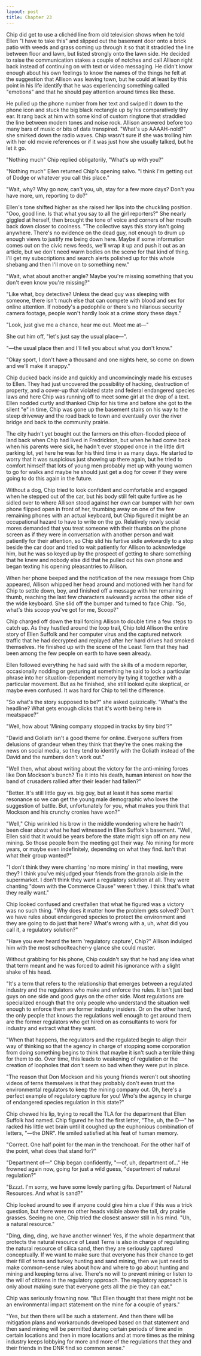 ```yaml
---
layout: post
title: Chapter 23
---
```


Chip did get to use a clichéd line from old television shows when he told
Ellen "I have to take this" and slipped out the basement door onto a brick
patio with weeds and grass coming up through it so that it straddled the line
between floor and lawn, but listed strongly onto the lawn side. He decided to
raise the communication stakes a couple of notches and call Allison right back
instead of continuing on with text or video messaging. He didn't know enough
about his own feelings to know the names of the things he felt at the
suggestion that Allison was leaving town, but he could at least by this point
in his life identify that he was experiencing something called "emotions" and
that he should pay attention around times like these.

He pulled up the phone number from her text and swiped it down to the phone
icon and stuck the big black rectangle up by his comparatively tiny ear. It
rang back at him with some kind of custom ringtone that straddled the line
between modem tones and noise rock. Allison answered before too many bars of
music or bits of data transpired. "What's up AAAAH-nold?" she smirked down the
radio waves. Chip wasn't sure if she was trolling him with her old movie
references or if it was just how she usually talked, but he let it go.

"Nothing much" Chip replied obligatorily, "What's up with you?"

"Nothing much" Ellen returned Chip's opening salvo. "I think I'm getting out
of Dodge or whatever you call this place."

"Wait, why? Why go now, can't you, uh, stay for a few more days? Don't you
have more, um, reporting to do?"

Ellen's tone shifted higher as she raised her lips into the chuckling
position. "Ooo, good line. Is that what you say to all the girl reporters?"
She nearly giggled at herself, then brought the tone of voice and corners of
her mouth back down closer to coolness. "The collective says this story isn't
going anywhere. There's no evidence on the dead guy, not enough to drum up
enough views to justify me being down here.  Maybe if some information comes
out on the civic news feeds, we'll wrap it up and push it out as an article,
but we don't need warm bodies on the scene for that kind of thing. I'll get my
subscriptions and search alerts polished up for this whole shebang and then
I'll move on to something new."

"Wait, what about another angle? Maybe you're missing something that you don't
even know you're missing?"

"Like what, boy detective? Unless the dead guy was sleeping with someone, there
isn't much else that can compete with blood and sex for online attention. If
nobody's a pedophile or there's no hilarious security camera footage, people
won't hardly look at a crime story these days."

"Look, just give me a chance, hear me out. Meet me at—"

She cut him off, "let's just say the usual place—".

"—the usual place then and I'll tell you about what you don't know."

"Okay sport, I don't have a thousand and one nights here, so come on down and
we'll make it snappy."

Chip ducked back inside and quickly and unconvincingly made his excuses to
Ellen. They had just uncovered the possibility of hacking, destruction of
property, and a cover-up that violated state and federal endangered species
laws and here Chip was running off to meet some girl at the drop of a text.
Ellen nodded curtly and thanked Chip for his time and before she got to the
silent "e" in time, Chip was gone up the basement stairs on his way to the
steep driveway and the road back to town and eventually over the river bridge
and back to the community prairie.

The city hadn't yet bought out the farmers on this often-flooded piece of land
back when Chip had lived in Fredrickton, but when he had come back when his
parents were sick, he hadn't ever stopped once in the little dirt parking lot,
yet here he was for his third time in as many days. He started to worry that
it was suspicious just showing up there again, but he tried to comfort himself
that lots of young men probably met up with young women to go for walks and
maybe he should just get a dog for cover if they were going to do this again
in the future.

Without a dog, Chip tried to look confident and comfortable and engaged when
he stepped out of the car, but his body still felt quite furtive as he sidled
over to where Allison stood against her own car bumper with her own phone
flipped open in front of her, thumbing away on one of the few remaining phones
with an actual keyboard, but Chip figured it might be an occupational hazard
to have to write on the go.  Relatively newly social mores demanded that you
treat someone with their thumbs on the phone screen as if they were in
conversation with another person and wait patiently for their attention, so
Chip slid his furtive sidle awkwardly to a stop beside the car door and tried
to wait patiently for Allison to acknowledge him, but he was so keyed up by
the prospect of getting to share something that he knew and nobody else did
that he pulled out his own phone and began texting his opening pleasantries to
Allison.

When her phone beeped and the notification of the new message from Chip
appeared, Allison whipped her head around and motioned with her hand for Chip
to settle down, boy, and finished off a message with her remaining thumb,
reaching the last few characters awkwardly across the other side of the wide
keyboard.  She slid off the bumper and turned to face Chip. "So, what's this
scoop you've got for me, Scoop?"

Chip charged off down the trail forcing Allison to double time a few steps to
catch up.  As they hustled around the loop trail, Chip told Allison the entire
story of Ellen Suffolk and her computer virus and the captured network traffic
that he had decrypted and replayed after her hard drives had smoked
themselves.  He finished up with the scene of the Least Tern that they had
been among the few people on earth to have seen already.

Ellen followed everything he had said with the skills of a modern reporter,
occasionally nodding or gesturing at something he said to lock a particular
phrase into her situation-dependent memory by tying it together with a
particular movement.  But as he finished, she still looked quite skeptical, or
maybe even confused. It was hard for Chip to tell the difference.

"So what's the story supposed to be?" she asked quizzically. "What's the
headline? What gets enough clicks that it's worth being here in meatspace?"

"Well, how about 'Mining company stopped in tracks by tiny bird'?"

"David and Goliath isn't a good theme for online. Everyone suffers from
delusions of grandeur when they think that they're the ones making the news on
social media, so they tend to identify with the Goliath instead of the David
and the numbers don't work out."

"Well then, what about writing about the victory for the anti-mining forces
like Don Mockson's bunch? Tie it into his death, human interest on how the
band of crusaders rallied after their leader had fallen?"

"Better. It's still little guy vs. big guy, but at least it has some martial
resonance so we can get the young male demographic who loves the suggestion of
battle.  But, unfortunately for you, what makes you think that Mockson and his
crunchy cronies have won?"

"Well," Chip wrinkled his brow in the middle wondering where he hadn't been
clear about what he had witnessed in Ellen Suffolk's basement. "Well, Ellen
said that it would be years before the state might sign off on any new mining.
So those people from the meeting got their way. No mining for more years, or
maybe even indefinitely, depending on what they find. Isn't that what their
group wanted?"

"I don't think they were chanting 'no more mining' in that meeting, were they?
I think you've misjudged your friends from the granola aisle in the
supermarket. I don't think they want a regulatory solution at all. They were
chanting "down with the Commerce Clause" weren't they. I think that's what
they really want."

Chip looked confused and crestfallen that what he figured was a victory was
no such thing. "Why does it matter how the problem gets solved? Don't we have
rules about endangered species to protect the environment and they are going
to do just that here? What's wrong with a, uh, what did you call it, a
regulatory solution?"

"Have you ever heard the term 'regulatory capture', Chip?" Allison indulged
him with the most schoolteacher-y glance she could muster.

Without grabbing for his phone, Chip couldn't say that he had any idea what
that term meant and he was forced to admit his ignorance with a slight shake
of his head.

"It's a term that refers to the relationship that emerges between a regulated
industry and the regulators who make and enforce the rules. It isn't just bad
guys on one side and good guys on the other side.  Most regulations are
specialized enough that the only people who understand the situation well
enough to enforce them are former industry insiders.  Or on the other hand,
the only people that knows the regulations well enough to get around them are
the former regulators who get hired on as consultants to work for industry and
extract what they want.

"When that happens, the regulators and the regulated begin to align their way
of thinking so that the agency in charge of stopping some corporation from
doing something begins to think that maybe it isn't such a terrible thing for
them to do. Over time, this leads to weakening of regulation or the creation
of loopholes that don't seem so bad when they were put in place.

"The reason that Don Mockson and his young friends weren't out shooting videos
of terns themselves is that they probably don't even trust the environmental
regulators to keep the mining company out. Oh, here's a perfect example of
regulatory capture for you! Who's the agency in charge of endangered species
regulation in this state?"

Chip chewed his lip, trying to recall the TLA for the department that Ellen
Suffolk had named. Chip figured he had the first letter, "The, uh, the D—" he
racked his little wet brain until it coughed up the euphonious combination of
letters, "—the DNR".  He smiled satisfied at his feat of human memory.

"Correct. One half point for the man in the trenchcoat. For the other half of
the point, what does that stand for?"

"Department of—" Chip began confidently, "—of, uh, department of..." He
frowned again now, going for just a wild guess, "department of natural
regulation?"

"Bzzzt. I'm sorry, we have some lovely parting gifts. Department of Natural
Resources. And what is sand?"

Chip looked around to see if anyone could give him a clue if this was a trick
question, but there were no other heads visible above the tall, dry prairie
grasses. Seeing no one, Chip tried the closest answer still in his mind. "Uh,
a natural resource."

"Ding, ding, ding, we have another winner! Yes, if the whole department that
protects the natural resource of Least Terns is also in charge of regulating
the natural resource of silica sand, then they are seriously captured
conceptually. If we want to make sure that everyone has their chance to get
their fill of terns and turkey hunting and sand mining, then we just need to
make common-sense rules about how and where to go about hunting and mining and
keeping terns alive.  There's no will to prevent mining or listen to the will
of citizens in the regulatory approach. The regulatory approach is only about
making sure that everyone gets all the pie they can eat."

Chip was seriously frowning now. "But Ellen thought that there might not be an
environmental impact statement on the mine for a couple of years."

"Yes, but then there will be such a statement. And then there will be
mitigation plans and workarounds developed based on that statement and then
sand mining will be permitted during certain periods of time and in certain
locations and then in more locations and at more times as the mining industry
keeps lobbying for more and more of the regulations that they and their
friends in the DNR find so common sense."
